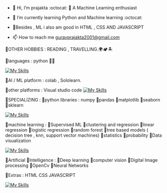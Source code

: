 - 👋 Hi, I’m prajakta  :octocat:
  👀 A Machine Learning enthusiast


- 🌱 I’m currently learning Python and Machine learning :octocat:
- 🐼Besides , ML i also am good in HTML , CSS AND JAVASCRIPT


- 📫 How to reach me guravprajakta2001@gmail.com


🐼OTHER HOBBIES     : READING ,
                    TRAVELLING.🌍🏕️🏝️




🐼languages         : python 🧑‍💻



[![My Skills](https://skillicons.dev/icons?i=python)](https://skillicons.dev)
 

🐼AI / ML platform  : colab ,
Sololearn.


  
   
   
🐼other platforms   : Visual studio code
[![My Skills](https://skillicons.dev/icons?i=vscode,visualstudio)](https://skillicons.dev)



🐼SPECIALIZING :
🌱python libraries  : numpy 
                    🌱pandas
                    🌱matplotlib
                    🌱seaborn
                    🌱sklearn



[![My Skills](https://skillicons.dev/icons?i=python)](https://skillicons.dev)    
    
    
    
🐼machine learning  : 🌼Supervised ML
                    🌼clustering and regression
                    🌼linear regression
                    🌼logistic regression
                    🌼random forest
                    🌼tree based models ( decision tree , knn, support vector machines)
                    🌼statistics
                    🌼probability
                    🌼Data visualization



[![My Skills](https://skillicons.dev/icons?i=python)](https://skillicons.dev)



🐼Artificial 
🌱Intelligence     :  🍁Deep learning
                    🍁computer vision
                    🍁Digital Image processing
                    🍁OpenCv
                    🍁Neural Networks
                    
🐼Extras           :  HTML
                    CSS
                    JAVASCRIPT

[![My Skills](https://skillicons.dev/icons?i=html,css,javascript)](https://skillicons.dev)           
<!---
prajakta1321/prajakta1321 is a ✨ special ✨ repository because its `README.md` (this file) appears on your GitHub profile.
You can click the Preview link to take a look at your changes.
--->
